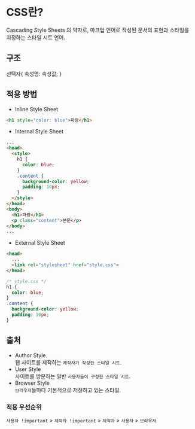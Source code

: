 # CSS란?
Cascading Style Sheets 의 약자로, 마크업 언어로 작성된 문서의 표현과 스타일을 지정하는 스타일 시트 언어.

## 구조
선택자{
  속성명: 속성값;
}

## 적용 방법
- Inline Style Sheet
```html
<h1 style="color: blue">파랑</h1>
```
- Internal Style Sheet
```html
...
<head>
  <style>
    h1 {
      color: blue;
    }
    .content {
      background-color: yellow;
      padding: 10px;
    }
  </style>
</head>
<body>
  <h1>파랑</h1>
  <p class="content">본문</p>
</body>
...
```
- External Style Sheet
```html
<head>
  ...
  <link rel="stylesheet" href="style.css">
</head>
```
```css
/* style.css */
h1 {
  color: blue;
}
.content {
  background-color: yellow;
  padding: 10px;
}
```

## 출처
- Author Style <br>
  웹 사이트를 제작하는 `제작자가 작성한 스타일 시트`.
- User Style <br>
  사이트를 방문하는 일반 `사용자들이 구성한 스타일 시트`.
- Browser Style <br>
  `브라우저`들마다 기본적으로 저장하고 있는 스타일.

### 적용 우선순위
`사용자 !important` > `제작자 !important` > `제작자` > `사용자` > `브라우저`
